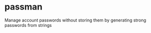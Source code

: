 # passman
Manage account passwords without storing them by generating strong passwords from strings
